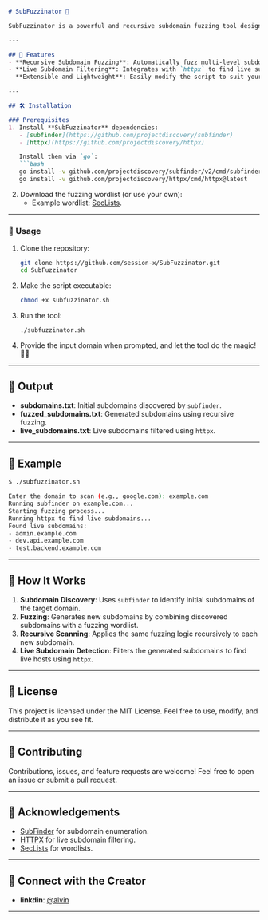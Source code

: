 
```markdown
# SubFuzzinator 🚀

SubFuzzinator is a powerful and recursive subdomain fuzzing tool designed to uncover deeply hidden subdomains and filter live domains effortlessly. Created with love by **Alvin**, this tool is perfect for security researchers, bug bounty hunters, and penetration testers.

---

## 🌟 Features
- **Recursive Subdomain Fuzzing**: Automatically fuzz multi-level subdomains using a customizable wordlist.
- **Live Subdomain Filtering**: Integrates with `httpx` to find live subdomains with ease.
- **Extensible and Lightweight**: Easily modify the script to suit your needs.

---

## 🛠️ Installation

### Prerequisites
1. Install **SubFuzzinator** dependencies:
   - [subfinder](https://github.com/projectdiscovery/subfinder)
   - [httpx](https://github.com/projectdiscovery/httpx)

   Install them via `go`:
   ```bash
   go install -v github.com/projectdiscovery/subfinder/v2/cmd/subfinder@latest
   go install -v github.com/projectdiscovery/httpx/cmd/httpx@latest
   ```

2. Download the fuzzing wordlist (or use your own):
   - Example wordlist: [SecLists](https://github.com/danielmiessler/SecLists/blob/master/Discovery/DNS/subdomains-top1million-5000.txt).

---

### 🔧 Usage

1. Clone the repository:
   ```bash
   git clone https://github.com/session-x/SubFuzzinator.git
   cd SubFuzzinator
   ```

2. Make the script executable:
   ```bash
   chmod +x subfuzzinator.sh
   ```

3. Run the tool:
   ```bash
   ./subfuzzinator.sh
   ```

4. Provide the input domain when prompted, and let the tool do the magic! 🎩✨

---

## 📂 Output

- **subdomains.txt**: Initial subdomains discovered by `subfinder`.
- **fuzzed_subdomains.txt**: Generated subdomains using recursive fuzzing.
- **live_subdomains.txt**: Live subdomains filtered using `httpx`.

---

## 🚀 Example

```bash
$ ./subfuzzinator.sh

Enter the domain to scan (e.g., google.com): example.com
Running subfinder on example.com...
Starting fuzzing process...
Running httpx to find live subdomains...
Found live subdomains:
- admin.example.com
- dev.api.example.com
- test.backend.example.com
```

---

## 🧠 How It Works

1. **Subdomain Discovery**: Uses `subfinder` to identify initial subdomains of the target domain.
2. **Fuzzing**: Generates new subdomains by combining discovered subdomains with a fuzzing wordlist.
3. **Recursive Scanning**: Applies the same fuzzing logic recursively to each new subdomain.
4. **Live Subdomain Detection**: Filters the generated subdomains to find live hosts using `httpx`.

---

## 📜 License

This project is licensed under the MIT License. Feel free to use, modify, and distribute it as you see fit.

---

## 🤝 Contributing

Contributions, issues, and feature requests are welcome! Feel free to open an issue or submit a pull request.

---

## 🌟 Acknowledgements

- [SubFinder](https://github.com/projectdiscovery/subfinder) for subdomain enumeration.
- [HTTPX](https://github.com/projectdiscovery/httpx) for live subdomain filtering.
- [SecLists](https://github.com/danielmiessler/SecLists) for wordlists.

---

## 🔗 Connect with the Creator
- **linkdin**: [@alvin](https://www.linkedin.com/in/alvinbijo/)




---


